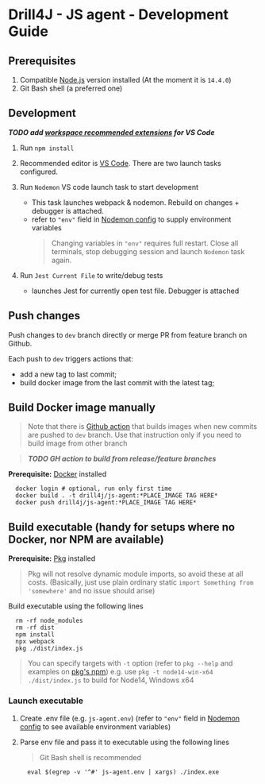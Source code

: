 # Drill4J - JS agent - Development Guide

## Prerequisites

1. Compatible [Node.js](https://nodejs.org/en/) version installed (At the moment it is `14.4.0`)
2. Git Bash shell (a preferred one)

## Development

**_TODO add [workspace recommended extensions](https://code.visualstudio.com/docs/editor/extension-marketplace#_workspace-recommended-extensions) for VS Code_**

1. Run `npm install`

2. Recommended editor is [VS Code](https://code.visualstudio.com/). There are two launch tasks configured.

3. Run `Nodemon` VS code launch task to start development

   - This task launches webpack & nodemon. Rebuild on changes + debugger is attached.
   - refer to `"env"` field in [Nodemon config](nodemon.json) to supply environment variables
     > Changing variables in `"env"` requires full restart. Close all terminals, stop debugging session and launch `Nodemon` task again.

4. Run `Jest Current File` to write/debug tests
   - launches Jest for currently open test file. Debugger is attached

## Push changes

Push changes to `dev` branch directly or merge PR from feature branch on Github.

Each push to `dev` triggers actions that:

- add a new tag to last commit;
- build docker image from the last commit with the latest tag;

## Build Docker image manually

> Note that there is [Github action](.github/workflows/publish-docker-image.yml) that builds images when new commits are pushed to `dev` branch.
> Use that instruction only if you need to build image from other branch

> **_TODO GH action to build from release/feature branches_**

**Prerequisite:** [Docker](https://docker.com/) installed

```shell
  docker login # optional, run only first time
  docker build . -t drill4j/js-agent:*PLACE_IMAGE TAG HERE*
  docker push drill4j/js-agent:*PLACE_IMAGE TAG HERE*
```

## Build executable (handy for setups where no Docker, nor NPM are available)

**Prerequisite:** [Pkg](https://www.npmjs.com/package/pkg) installed

> Pkg will not resolve dynamic module imports, so avoid these at all costs. (Basically, just use plain ordinary static `import Something from 'somewhere'` and no issue should arise)

Build executable using the following lines

```shell
  rm -rf node_modules
  rm -rf dist
  npm install
  npx webpack
  pkg ./dist/index.js
```

> You can specify targets with `-t` option (refer to `pkg --help` and examples on [pkg's npm](https://www.npmjs.com/package/pkg))
> e.g. use `pkg -t node14-win-x64 ./dist/index.js` to build for Node14, Windows x64

### Launch executable

1. Create .env file (e.g. `js-agent.env`) (refer to `"env"` field in [Nodemon config](nodemon.json) to see available environment variables)

2. Parse env file and pass it to executable using the following lines

   > Git Bash shell is recommended

   ```shell
     eval $(egrep -v '^#' js-agent.env | xargs) ./index.exe
   ```

